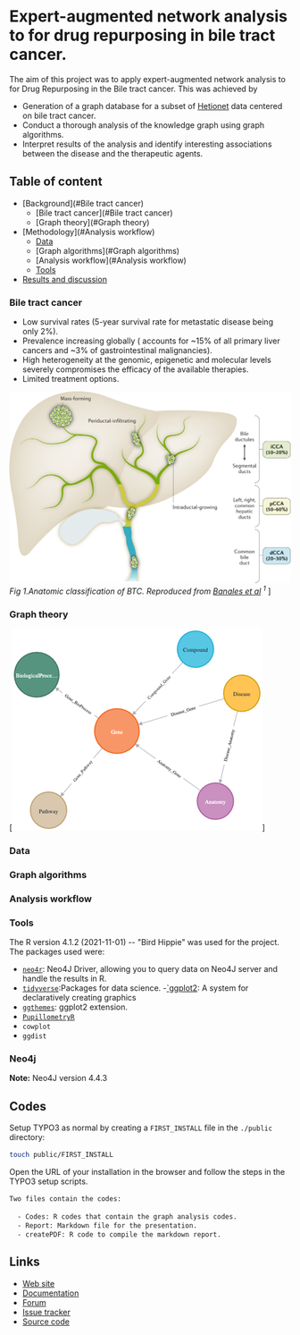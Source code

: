 
# Expert-augmented network analysis to for drug repurposing in bile tract cancer.

The aim of this project was to apply expert-augmented network analysis to for Drug Repurposing in the Bile tract cancer. 
This was achieved by 

-  Generation of a  graph database for a subset of [Hetionet](https://het.io/#:~:text=Hetionet%20is%20an%20integrative%20network,2%2C250%2C197%20relationships%20(24%20types).)  data centered on bile tract cancer.
-  Conduct a thorough analysis of the knowledge graph  using graph algorithms.  
- Interpret results of the analysis and identify interesting associations between the disease and the therapeutic agents.


## Table of content

- [Background](#Bile tract cancer)
    - [Bile tract cancer](#Bile tract cancer)
    - [Graph theory](#Graph theory)
- [Methodology](#Analysis workflow)
    - [Data](#Data)
    - [Graph algorithms](#Graph algorithms)
    - [Analysis workflow](#Analysis workflow)
    - [Tools](#Tools)
- [Results and discussion](#page-setup)


### Bile tract cancer

  - Low survival rates (5-year survival rate for metastatic disease being only 2%).
  - Prevalence increasing globally ( accounts for ~15% of all primary liver cancers and ~3% of gastrointestinal malignancies).
  - High heterogeneity at the genomic, epigenetic and molecular levels severely compromises the efficacy of the available therapies.
  - Limited treatment options.

![Anatomy, "Anatomy"](Data/anat.png)*Fig 1.Anatomic classification of BTC. Reproduced from [Banales et al](https://www.nature.com/articles/s41575-020-0310-z) <sup>1</sup>*
]
### Graph theory

[![Metagraph](graph_schema.png)]


### Data
### Graph algorithms
### Analysis workflow


### Tools

The R version 4.1.2 (2021-11-01) -- "Bird Hippie" was used for the project. The packages used were:


- [`neo4r`](https://cran.r-project.org/web/packages/neo4r/index.html): Neo4J Driver, allowing you to query data on  Neo4J server and handle the results in R.
- [`tidyverse`](https://www.tidyverse.org/):Packages for data science.
-[`ggplot2](https://ggplot2.tidyverse.org/):  A system for declaratively creating graphics
- [`ggthemes`](https://yutannihilation.github.io/allYourFigureAreBelongToUs/ggthemes/): ggplot2 extension.
- [`PupillometryR`](https://cran.r-project.org/web/packages/PupillometryR/index.html)
- `cowplot`
- `ggdist`


### Neo4j

**Note:** Neo4J version 4.4.3



## Codes

Setup TYPO3 as normal by creating a `FIRST_INSTALL` file in the `./public` directory:

```bash
touch public/FIRST_INSTALL
```

Open the URL of your installation in the browser and follow the steps in the TYPO3 setup scripts.


```
Two files contain the codes:

  - Codes: R codes that contain the graph analysis codes.
  - Report: Markdown file for the presentation.
  - createPDF: R code to compile the markdown report.
```




## Links

* [Web site](https://aimeos.org/integrations/typo3-shop-extension/)
* [Documentation](https://aimeos.org/docs/TYPO3)
* [Forum](https://aimeos.org/help/typo3-extension-f16/)
* [Issue tracker](https://github.com/aimeos/aimeos-typo3/issues)
* [Source code](https://github.com/aimeos/aimeos-typo3)
